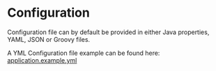# Configuration

Configuration file can by default be provided in either Java properties, YAML, JSON or Groovy files. 

A YML Configuration file example can be found here: [application.example.yml](https://github.com/tchiotludo/akhq/blob/dev/application.example.yml)
